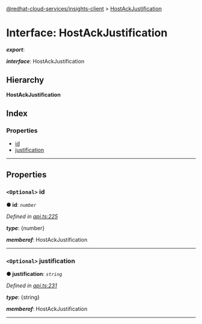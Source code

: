 [@redhat-cloud-services/insights-client](../README.md) > [HostAckJustification](../interfaces/hostackjustification.md)

# Interface: HostAckJustification

*__export__*: 

*__interface__*: HostAckJustification

## Hierarchy

**HostAckJustification**

## Index

### Properties

* [id](hostackjustification.md#id)
* [justification](hostackjustification.md#justification)

---

## Properties

<a id="id"></a>

### `<Optional>` id

**● id**: *`number`*

*Defined in [api.ts:225](https://github.com/RedHatInsights/javascript-clients/blob/master/packages/insights/api.ts#L225)*

*__type__*: {number}

*__memberof__*: HostAckJustification

___
<a id="justification"></a>

### `<Optional>` justification

**● justification**: *`string`*

*Defined in [api.ts:231](https://github.com/RedHatInsights/javascript-clients/blob/master/packages/insights/api.ts#L231)*

*__type__*: {string}

*__memberof__*: HostAckJustification

___

